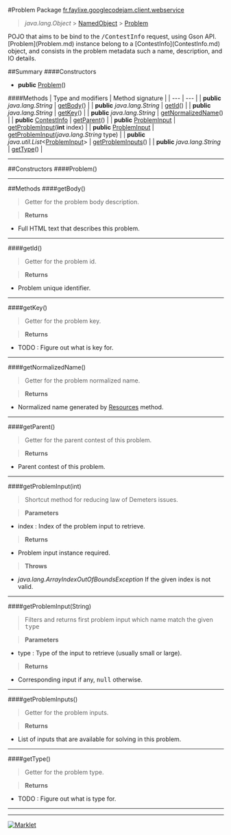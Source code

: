 #Problem
Package [fr.faylixe.googlecodejam.client.webservice](README.md)<br>

> *java.lang.Object* > [NamedObject](../common/NamedObject.md) > [Problem](Problem.md)

<p>POJO that aims to be bind to the <tt>/ContestInfo</tt>
 request, using Gson API. [Problem](Problem.md) instance belong
 to a [ContestInfo](ContestInfo.md) object, and consists in the problem
 metadata such a name, description, and IO details.</p>

##Summary
####Constructors
* **public** [Problem](#problem)()

####Methods
| Type and modifiers | Method signature |
| --- | --- |
| **public** *java.lang.String* | [getBody](#getbody)() |
| **public** *java.lang.String* | [getId](#getid)() |
| **public** *java.lang.String* | [getKey](#getkey)() |
| **public** *java.lang.String* | [getNormalizedName](#getnormalizedname)() |
| **public** [ContestInfo](ContestInfo.md) | [getParent](#getparent)() |
| **public** [ProblemInput](ProblemInput.md) | [getProblemInput](#getprobleminputint)(**int** index) |
| **public** [ProblemInput](ProblemInput.md) | [getProblemInput](#getprobleminputstring)(*java.lang.String* type) |
| **public** *java.util.List*<[ProblemInput](ProblemInput.md)> | [getProblemInputs](#getprobleminputs)() |
| **public** *java.lang.String* | [getType](#gettype)() |

---


##Constructors
####Problem()
> 


---


##Methods
####getBody()
> Getter for the problem body description.

> **Returns**
* Full HTML text that describes this problem.


---

####getId()
> Getter for the problem id.

> **Returns**
* Problem unique identifier.


---

####getKey()
> Getter for the problem key.

> **Returns**
* TODO : Figure out what is key for.


---

####getNormalizedName()
> Getter for the problem normalized name.

> **Returns**
* Normalized name generated by [Resources](../common/Resources.md) method.


---

####getParent()
> Getter for the parent contest of this problem.

> **Returns**
* Parent contest of this problem.


---

####getProblemInput(int)
> Shortcut method for reducing law of Demeters issues.

> **Parameters**
* index : Index of the problem input to retrieve.

> **Returns**
* Problem input instance required.

> **Throws**
* *java.lang.ArrayIndexOutOfBoundsException* If the given index is not valid.


---

####getProblemInput(String)
> Filters and returns first problem input which name
 match the given <tt>type</tt>

> **Parameters**
* type : Type of the input to retrieve (usually small or large).

> **Returns**
* Corresponding input if any, <tt>null</tt> otherwise.


---

####getProblemInputs()
> Getter for the problem inputs.

> **Returns**
* List of inputs that are available for solving in this problem.


---

####getType()
> Getter for the problem type.

> **Returns**
* TODO : Figure out what is type for.


---

---

[![Marklet](https://img.shields.io/badge/Generated%20by-Marklet-green.svg)](https://github.com/Faylixe/marklet)